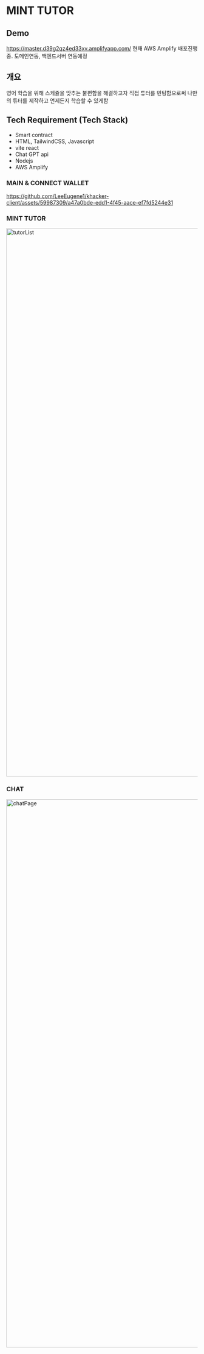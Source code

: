 # MINT TUTOR

## Demo
https://master.d39g2qz4ed33xv.amplifyapp.com/
현재 AWS Amplify 배포진행중. 도메인연동, 백엔드서버 연동예정

## 개요
영어 학습을 위해 스케쥴을 맞추는 불편함을 해결하고자
직접 튜터를 민팅함으로써 나만의 튜터를 제작하고 언제든지 학습할 수 있게함

## Tech Requirement (Tech Stack)
- Smart contract
- HTML, TailwindCSS, Javascript
- vite react
- Chat GPT api
- Nodejs
- AWS Amplify

### MAIN & CONNECT WALLET
https://github.com/LeeEugene1/khacker-client/assets/59987309/a47a0bde-edd1-4f45-aace-ef7fd5244e31

### MINT TUTOR
<img width="1440" alt="tutorList" src="https://github.com/LeeEugene1/khacker-client/assets/59987309/e4a3f5ba-580e-434d-977c-5b36da4b005e">

### CHAT
<img width="1440" alt="chatPage" src="https://github.com/LeeEugene1/khacker-client/assets/59987309/131878d3-abff-49b1-a967-36553bb608cc">
